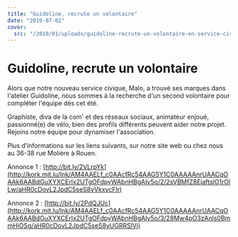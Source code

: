```yaml
---
title: "Guidoline, recrute un volontaire"
date: "2019-07-02"
cover:
  src: "/2019/01/uploads/guidoline-recrute-un-volontaire-en-service-civique.png"
---
```


# Guidoline, recrute un volontaire

Alors que notre nouveau service civique, Malo, a trouvé ses marques dans l'atelier Guidoline, nous sommes à la recherche d'un second volontaire pour compléter l'équipe dès cet été.

Graphiste, diva de la com' et des réseaux sociaux, animateur enjoué, passionné(e) de vélo, bien des profils différents peuvent aider notre projet. Rejoins notre équipe pour dynamiser l'association.

Plus d’informations sur les liens suivants, sur notre site web ou chez nous au 36-38 rue Molière à Rouen.

Annonce 1 : [http://bit.ly/2VLrpYk](http://kork.mjt.lu/lnk/AM4AAELf_c0AAcfRc54AAG5Y1C0AAAAAnrUAACqOAAk6AABdGuXYXCErIx2UTgOFdpyWAbnHBgAIv5o/2/2sVBMfZ8EjaftslO1rOlLw/aHR0cDovL2JpdC5seS8yVkxycFlr)

Annonce 2 : [http://bit.ly/2PdQJUc](http://kork.mjt.lu/lnk/AM4AAELf_c0AAcfRc54AAG5Y1C0AAAAAnrUAACqOAAk6AABdGuXYXCErIx2UTgOFdpyWAbnHBgAIv5o/3/28Mw4pO3zAnls0BmmHiOSg/aHR0cDovL2JpdC5seS8yUGRRSlVj)
